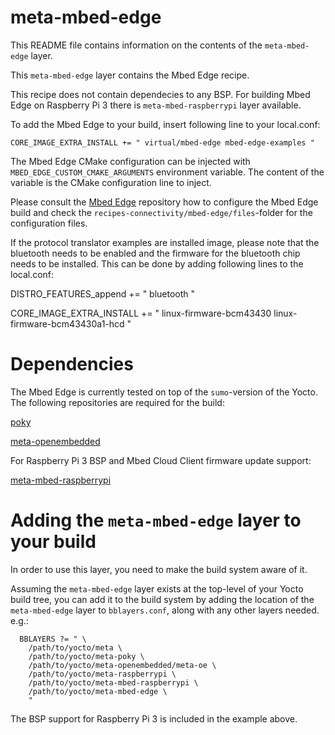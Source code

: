 # meta-mbed-edge

This README file contains information on the contents of the `meta-mbed-edge` layer.

This `meta-mbed-edge` layer contains the Mbed Edge recipe.

This recipe does not contain dependecies to any BSP. For building Mbed Edge
on Raspberry Pi 3 there is `meta-mbed-raspberrypi` layer available.

To add the Mbed Edge to your build, insert following line to your local.conf:

`CORE_IMAGE_EXTRA_INSTALL += " virtual/mbed-edge mbed-edge-examples "`

The Mbed Edge CMake configuration can be injected with `MBED_EDGE_CUSTOM_CMAKE_ARGUMENTS`
environment variable. The content of the variable is the CMake configuration line
to inject.

Please consult the [Mbed Edge](https://github.com/ARMmbed/mbed-edge) repository
how to configure the Mbed Edge build and check the `recipes-connectivity/mbed-edge/files`-folder
for the configuration files.

If the protocol translator examples are installed image, please note that the bluetooth
needs to be enabled and the firmware for the bluetooth chip needs to be installed. This
can be done by adding following lines to the local.conf:

DISTRO_FEATURES_append += " bluetooth "

CORE_IMAGE_EXTRA_INSTALL += " linux-firmware-bcm43430 linux-firmware-bcm43430a1-hcd "

# Dependencies

The Mbed Edge is currently tested on top of the `sumo`-version of the
Yocto. The following repositories are required for the build:

[poky](https://git.yoctoproject.org/cgit/cgit.cgi/poky/)

[meta-openembedded](http://cgit.openembedded.org/meta-openembedded/)

For Raspberry Pi 3 BSP and Mbed Cloud Client firmware update support:

[meta-mbed-raspberrypi](https://github.com/ARMmbed/meta-mbed-raspberrypi/)

# Adding the `meta-mbed-edge` layer to your build

In order to use this layer, you need to make the build system aware of
it.

Assuming the `meta-mbed-edge` layer exists at the top-level of your
Yocto build tree, you can add it to the build system by adding the
location of the `meta-mbed-edge` layer to `bblayers.conf`, along with any
other layers needed. e.g.:

```
  BBLAYERS ?= " \
    /path/to/yocto/meta \
    /path/to/yocto/meta-poky \
    /path/to/yocto/meta-openembedded/meta-oe \
    /path/to/yocto/meta-raspberrypi \
    /path/to/yocto/meta-mbed-raspberrypi \
    /path/to/yocto/meta-mbed-edge \
    "
```

The BSP support for Raspberry Pi 3 is included in the example above.
